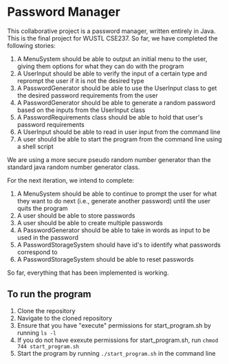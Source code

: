 # Password Manager
This collaborative project is a password manager, written entirely in Java. This is the final project for WUSTL CSE237. 
So far, we have completed the following stories: 
1. A MenuSystem should be able to output an initial menu to the user, giving them options for what they can do with the program
2. A UserInput should be able to verify the input of a certain type and reprompt the user if it is not the desired type
3. A PasswordGenerator should be able to use the UserInput class to get the desired password requirements from the user
4. A PasswordGenerator should be able to generate a random password based on the inputs from the UserInput class
5. A PasswordRequirements class should be able to hold that user's password requirements
6. A UserInput should be able to read in user input from the command line
7. A user should be able to start the program from the command line using a shell script

We are using a more secure pseudo random number generator than the standard java random number generator class.

For the next iteration, we intend to complete:
1. A MenuSystem should be able to continue to prompt the user for what they want to do next (i.e., generate another password) until the user quits the program
2. A user should be able to store passwords
3. A user should be able to create multiple passwords
4. A PasswordGenerator should be able to take in words as input to be used in the password
5. A PasswordStorageSystem should have id's to identify what passwords correspond to
6. A PasswordStorageSystem should be able to reset passwords

So far, everything that has been implemented is working.

## To run the program
1. Clone the repository
2. Navigate to the cloned repository
3. Ensure that you have "execute" permissions for start_program.sh by running `ls -l`
4. If you do not have exexute permissions for start_program.sh, run `chmod 744 start_program.sh`
5. Start the program by running `./start_program.sh` in the command line
